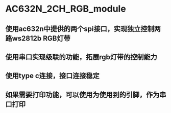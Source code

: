 # AC632N_2CH_RGB_module
## 使用ac632n中提供的两个spi接口，实现独立控制两路ws2812b  RGB灯带
## 使用串口实现级联的功能，拓展rgb灯带的控制能力
## 使用type c连接，接口连接稳定
## 如果需要打印功能，可以使用为使用到的引脚，作为串口打印
